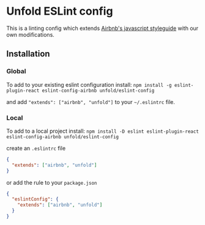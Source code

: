 # Unfold ESLint config
This is a linting config which extends [Airbnb's javascript styleguide](https://github.com/airbnb/javascript) with our own modifications.

## Installation
### Global
To add to your existing eslint configuration install: 
`npm install -g eslint-plugin-react eslint-config-airbnb unfold/eslint-config`

and add `"extends": ["airbnb", "unfold"]` to your `~/.eslintrc` file.

### Local
To add to a local project install:
`npm install -D eslint eslint-plugin-react eslint-config-airbnb unfold/eslint-config`

create an `.eslintrc` file
```json
{
  "extends": ["airbnb", "unfold"]
}
```

or add the rule to your `package.json`
```json
{
  "eslintConfig": {
    "extends": ["airbnb", "unfold"]
  }
}
```
